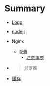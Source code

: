 # Summary

* [Logo](README.MD)
* [nodejs](nodejs.md)
* Nginx
  * 配置
    * [注意事项](nginx/pei-zhi/zhu-yi-shi-xiang.md)

* > 浏览器

* [缓存](liu-lan-qi/huan-cun.md)



